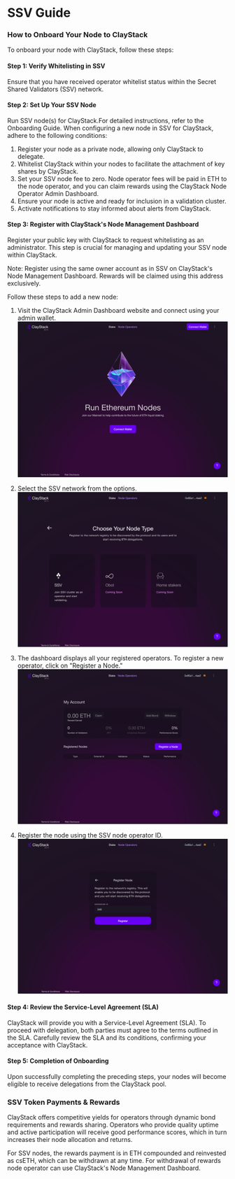 # SSV Guide

### How to Onboard Your Node to ClayStack
To onboard your node with ClayStack, follow these steps:

#### Step 1: Verify Whitelisting in SSV
Ensure that you have received operator whitelist status within the Secret Shared Validators (SSV) network.


#### Step 2: Set Up Your SSV Node
Run SSV node(s) for ClayStack.For detailed instructions, refer to the Onboarding Guide. When configuring a new node in SSV for ClayStack, adhere to the following conditions:

1. Register your node as a private node, allowing only ClayStack to delegate.
2. Whitelist ClayStack within your nodes to facilitate the attachment of key shares by ClayStack.
3. Set your SSV node fee to zero. Node operator fees will be paid in ETH to the node operator, and you can claim rewards using the ClayStack Node Operator Admin Dashboard.
4. Ensure your node is active and ready for inclusion in a validation cluster.
5. Activate notifications to stay informed about alerts from ClayStack.


#### Step 3: Register with ClayStack's Node Management Dashboard
Register your public key with ClayStack to request whitelisting as an administrator. This step is crucial for managing and updating your SSV node within ClayStack.

Note: Register using the same owner account as in SSV on ClayStack's Node Management Dashboard. Rewards will be claimed using this address exclusively.

Follow these steps to add a new node:

1. Visit the ClayStack Admin Dashboard website and connect using your admin wallet.
![NM Landing](../../images/OB_1.png)


2. Select the SSV network from the options.
![NM Options](../../images/OB_2.png)


3. The dashboard displays all your registered operators. To register a new operator, click on "Register a Node."
![NM Dash](../../images/OB_3.png)


4. Register the node using the SSV node operator ID.
![NM Register](../../images/OB_4.png)


#### Step 4: Review the Service-Level Agreement (SLA)
ClayStack will provide you with a Service-Level Agreement (SLA). To proceed with delegation, both parties must agree to the terms outlined in the SLA. Carefully review the SLA and its conditions, confirming your acceptance with ClayStack.

#### Step 5: Completion of Onboarding
Upon successfully completing the preceding steps, your nodes will become eligible to receive delegations from the ClayStack pool.


[//]: # (TODO: Expand on the notification system)

<!-- ### SSV Initial Bond Requirement

ClayStack's implementation of SSV includes 4 nodes for each validator. The initial bond requirement to run the first node is 1 ETH. Subsequent nodes will require progressively less based on performance metrics. -->

### SSV Token Payments & Rewards

ClayStack offers competitive yields for operators through dynamic bond requirements and rewards sharing. Operators who provide quality uptime and active participation will receive good performance scores, which in turn increases their node allocation and returns.

For SSV nodes, the rewards payment is in ETH compounded and reinvested as csETH, which can be withdrawn at any time. For withdrawal of rewards node operator can use ClayStack's Node Management Dashboard.